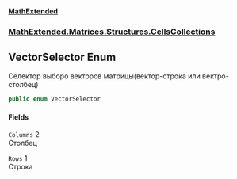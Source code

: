 #### [MathExtended](index.md 'index')
### [MathExtended.Matrices.Structures.CellsCollections](MathExtended_Matrices_Structures_CellsCollections.md 'MathExtended.Matrices.Structures.CellsCollections')
## VectorSelector Enum
Селектор выборо векторов матрицы(вектор-строка или вектро-столбец)  
```csharp
public enum VectorSelector

```
#### Fields
<a name='MathExtended_Matrices_Structures_CellsCollections_VectorSelector_Columns'></a>
`Columns` 2  
Столбец  
  
<a name='MathExtended_Matrices_Structures_CellsCollections_VectorSelector_Rows'></a>
`Rows` 1  
Строка  
  
